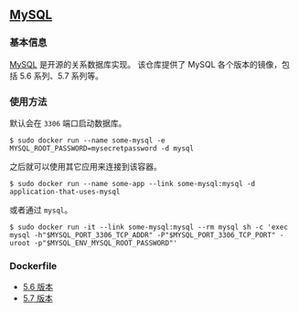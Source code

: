 ## [MySQL](https://registry.hub.docker.com/_/mysql/)

### 基本信息
[MySQL](https://en.wikipedia.org/wiki/MySQL) 是开源的关系数据库实现。
该仓库提供了 MySQL 各个版本的镜像，包括 5.6 系列、5.7 系列等。

### 使用方法
默认会在 `3306` 端口启动数据库。
```
$ sudo docker run --name some-mysql -e MYSQL_ROOT_PASSWORD=mysecretpassword -d mysql
```
之后就可以使用其它应用来连接到该容器。
```
$ sudo docker run --name some-app --link some-mysql:mysql -d application-that-uses-mysql
```
或者通过 `mysql`。
```
$ sudo docker run -it --link some-mysql:mysql --rm mysql sh -c 'exec mysql -h"$MYSQL_PORT_3306_TCP_ADDR" -P"$MYSQL_PORT_3306_TCP_PORT" -uroot -p"$MYSQL_ENV_MYSQL_ROOT_PASSWORD"'
```

### Dockerfile
* [5.6 版本](https://github.com/docker-library/mysql/blob/7461a52b43f06839a4d8723ae8841f4cb616b3d0/5.6/Dockerfile)
* [5.7 版本](https://github.com/docker-library/mysql/blob/7461a52b43f06839a4d8723ae8841f4cb616b3d0/5.7/Dockerfile)
